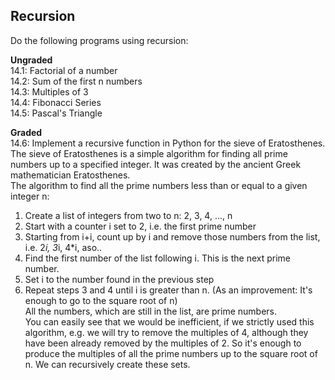 ## Recursion

Do the following programs using recursion: <br/>

**Ungraded** <br/>
14.1: Factorial of a number<br/>
14.2: Sum of the first n numbers<br/>
14.3: Multiples of 3<br/>
14.4: Fibonacci Series<br/>
14.5: Pascal's Triangle<br/>

**Graded**<br/>
14.6: Implement a recursive function in Python for the sieve of Eratosthenes.<br/>
The sieve of Eratosthenes is a simple algorithm for finding all prime numbers up to a specified integer. It was created by the ancient Greek mathematician Eratosthenes. <br/>
The algorithm to find all the prime numbers less than or equal to a given integer n:<br/>
1. Create a list of integers from two to n: 2, 3, 4, ..., n<br/>
2. Start with a counter i set to 2, i.e. the first prime number<br/>
3. Starting from i+i, count up by i and remove those numbers from the list, i.e. 2*i, 3*i, 4*i, aso..<br/>
4. Find the first number of the list following i. This is the next prime number.<br/>
5. Set i to the number found in the previous step<br/>
6. Repeat steps 3 and 4 until i is greater than n. (As an improvement: It's enough to go to the square root of n)<br/>
All the numbers, which are still in the list, are prime numbers.<br/>
You can easily see that we would be inefficient, if we strictly used this algorithm, e.g. we will try to remove the multiples of 4, although they have been already removed by the multiples of 2. So it's enough to produce the multiples of all the prime numbers up to the square root of n. We can recursively create these sets.
